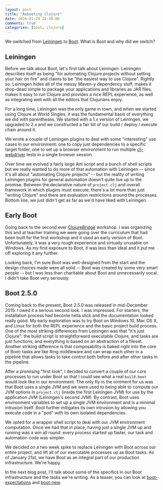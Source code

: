 ```yaml
---
layout: post
title: "Rebooting Clojure"
date: 2016-01-29 22:30:00
comments: true
categories: [boot, clojure]
---
```

We switched from [Leiningen](http://leiningen.org/) to [Boot](http://boot-clj.com/). What is Boot and why did we switch?<!-- more -->

## Leiningen

Before we talk about Boot, let's first talk about Leiningen. Leiningen describes itself as being "for automating Clojure projects without setting your hair on fire" and claims to be "the easiest way to use Clojure". Rightly so. Leiningen hides all of the messy Maven-y dependency stuff, makes it drop-dead simple to package your applications and libraries as JAR files, makes it easy to run Clojure and provides a nice REPL experience, as well as integrating well with all the editors that Clojurians enjoy.

For a long time, Leiningen was the only game in town, and when we started using Clojure at World Singles, it was the fundamental basis of everything we did with parentheses. We started with a 1.x version of Leiningen, we upgraded to 2.x and we constructed a fair bit of our build / deploy / execute chain around it.

We wrote a couple of Leiningen plugins to deal with some "interesting" use cases in our environment: one to copy just dependencies to a specific target folder, one to set up a browser environment to run multiple [clj-webdriver](https://github.com/semperos/clj-webdriver) tests in a single browser session.

Over time we evolved a fairly large Ant script and a bunch of shell scripts but we really wanted to do more of that automation with Leiningen -- since it's all about "automating Clojure projects" -- but the reality of writing Leiningen plugins for general automation doesn't quite live up to the promise. Between the declarative nature of `project.clj` and overall framework in which plugins must execute, there's a lot more than just "writing Clojure" and there are evaluation restrictions around the processes. Bottom line, we just didn't get as far as we'd have liked with Leiningen.

## Early Boot

Going back to the second ever [ClojureBridge](http://www.clojurebridge.org/) workshop. I was organizing this and at teacher training we were going over the curriculum that had been built for the first workshop and it used an early version of Boot. Unfortunately, it was a very rough experience and virtually unusable on Windows. As my first exposure to Boot, it was less than ideal and it put me off exploring it any further.

Looking back, I'm sure Boot was well-designed from the start and the design choices made were all solid -- Boot was created by some very smart people -- but I was less than charitable about Boot and unnecessarily vocal. I didn't take Boot very seriously.

## Boot 2.5.0

Coming back to the present, Boot 2.5.0 was released in mid-December 2015. I owed it a serious second look. I was impressed. For starters, the installation process had become hella slick and the documentation looked really good. My early exploration was to try Boot on Windows 10, Mac OS X, and Linux for both the REPL experience and the basic project build process. One of the most striking differences from Leiningen was that "it's just Clojure": the build script is straightforward executable Clojure, and tasks are just functions, and everything is based on an abstraction of a fileset. Another striking difference is that composability is baked right into the core of Boot: tasks are like Ring middleware and can wrap each other in a pipeline that allows tasks to take control both before and after other tasks in the pipeline.

After a promising "first look", I decided to convert a couple of our core processes to run under Boot so that I could see what a real `build.boot` would look like in our environment. The only fly in the ointment for us was that Boot uses a single JVM and we were used to being able to compute our JVM options in `project.clj` (inside the first Leiningen JVM) for use by the application JVM (Leiningen's second JVM). By contrast, Boot uses environment variables to set up a single JVM environment and is a minimal intrusion itself. Boot further mitigates its own intrusion by allowing you execute code in a "pod" with its own isolated dependencies.

We opted for a wrapper shell script to deal with our JVM environment computation. Once we had that in place, having just a single JVM up and running was a win all round: every process started up faster, our task and automation code was simpler.

We decided on a two week spike to replace Leiningen with Boot across our entire project, and lift all of our executable processes up as Boot tasks. As of January 21st, we have Boot as an integral part of our production infrastructure. We're happy.

In the next blog post, I'll talk about some of the specifics in our Boot infrastructure and the tasks we're writing. As a teaser, you can look at [boot-expectations](https://github.com/seancorfield/boot-expectations) and [boot-new](https://github.com/seancorfield/boot-new).
